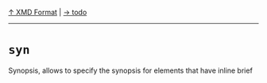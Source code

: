 [&#8593; XMD Format](xmd-format.md) | [&#8594; todo](xmd-format--todo.md)
***

# `syn`

Synopsis, allows to specify the synopsis for elements that have inline brief


